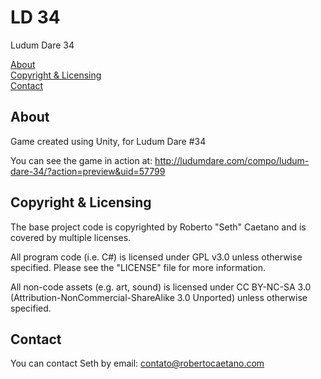 # LD 34
Ludum Dare 34

[About](#about)  
[Copyright & Licensing](#copyright--licensing)  
[Contact](#contact) 

## About

Game created using Unity, for Ludum Dare #34

You can see the game in action at:
http://ludumdare.com/compo/ludum-dare-34/?action=preview&uid=57799


## Copyright & Licensing

The base project code is copyrighted by Roberto "Seth" Caetano and
is covered by multiple licenses.

All program code (i.e. C#) is licensed under GPL v3.0 unless otherwise
specified.  Please see the "LICENSE" file for more information.

All non-code assets (e.g. art, sound) is licensed under CC BY-NC-SA 3.0
(Attribution-NonCommercial-ShareAlike 3.0 Unported) unless otherwise specified.

## Contact

You can contact Seth by email:
    contato@robertocaetano.com


